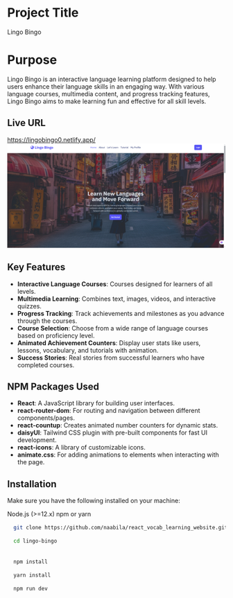 
# Project Title
Lingo Bingo

# Purpose
Lingo Bingo is an interactive language learning platform designed to help users enhance their language skills in an engaging way. With various language courses, multimedia content, and progress tracking features, Lingo Bingo aims to make learning fun and effective for all skill levels.

## Live URL
https://lingobingo0.netlify.app/ 
![Lingo Bingo Screenshot](https://github.com/naabila/react_vocab_learning_website/blob/master/Lingo-Bingo-02-19-2025_12_54_AM.png?raw=true)



## Key Features
- **Interactive Language Courses**: Courses designed for learners of all levels.
- **Multimedia Learning**: Combines text, images, videos, and interactive quizzes.
- **Progress Tracking**: Track achievements and milestones as you advance through the courses.
- **Course Selection**: Choose from a wide range of language courses based on proficiency level.
- **Animated Achievement Counters**: Display user stats like users, lessons, vocabulary, and tutorials with animation.
- **Success Stories**: Real stories from successful learners who have completed courses.

## NPM Packages Used
- **React**: A JavaScript library for building user interfaces.
- **react-router-dom**: For routing and navigation between different components/pages.
- **react-countup**: Creates animated number counters for dynamic stats.
- **daisyUI**: Tailwind CSS plugin with pre-built components for fast UI development.
- **react-icons**: A library of customizable icons.
- **animate.css**: For adding animations to elements when interacting with the page.

## Installation
Make sure you have the following installed on your machine:

Node.js (>=12.x)
npm or yarn

```bash
  git clone https://github.com/naabila/react_vocab_learning_website.git

```
```bash
  cd lingo-bingo



```
```bash
  npm install
```
```bash
  yarn install

```
```bash
  npm run dev

```





